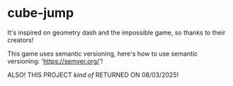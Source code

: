 # cube-jump
It's inspired on geometry dash and the impossible game, so thanks to their creators!

This game uses semantic versioning,
here's how to use semantic versioning: 'https://semver.org/'!

ALSO! THIS PROJECT *kind of* RETURNED ON 08/03/2025!
